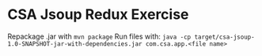 # CSA Jsoup Redux Exercise

Repackage .jar with `mvn package`
Run files with: `java -cp target/csa-jsoup-1.0-SNAPSHOT-jar-with-dependencies.jar com.csa.app.<file name>`